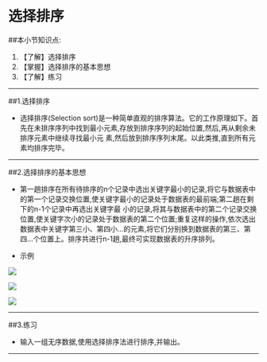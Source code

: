 # 选择排序
##本小节知识点:
1. 【了解】选择排序
2. 【掌握】选择排序的基本思想
3. 【了解】练习

---

##1.选择排序
- 选择排序(Selection sort)是一种简单直观的排序算法。它的工作原理如下。首先在未排序序列中找到最小元素,存放到排序序列的起始位置,然后,再从剩余未排序元素中继续寻找最小元 素,然后放到排序序列末尾。以此类推,直到所有元素均排序完毕。

---

##2.选择排序的基本思想
- 第一趟排序在所有待排序的n个记录中选出关键字最小的记录,将它与数据表中的第一个记录交换位置,使关键字最小的记录处于数据表的最前端;第二趟在剩下的n-1个记录中再选出关键字最 小的记录,将其与数据表中的第二个记录交换位置,使关键字次小的记录处于数据表的第二个位置;重复这样的操作,依次选出数据表中关键字第三小、第四小...的元素,将它们分别换到数据表的第三、第四...个位置上。排序共进行n-1趟,最终可实现数据表的升序排列。

- 示例

![](http://7xj0kx.com1.z0.glb.clouddn.com/Snip20150517_7.png)

![](http://7xj0kx.com1.z0.glb.clouddn.com/174212340.jpg)

![](http://7xj0kx.com1.z0.glb.clouddn.com/20140508171531-4842935.jpg)

---

##3.练习
- 输入一组无序数据,使用选择排序法进行排序,并输出。

---
